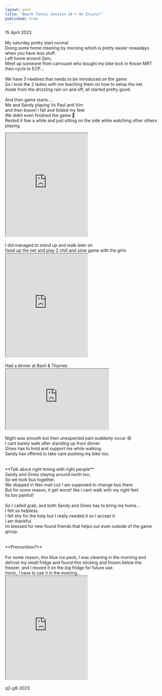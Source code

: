 ```yaml
---
layout: post
title: "Beach Tennis Session 34 + An Injury!"
published: true
---
```

15 April 2023
<br>
<br>
My saturday pretty start normal
<br>
Doing some home cleaning by morning which is pretty easier nowadays when you have less stuff.
<br>
Left home around 2pm, 
<br>
Meet up someone from carrousel who bought my bike lock in Kovan MRT 
<br>
then cycle to ECP...
<br>
<br>
We have 3 newbies that needs to be introduced on the game
<br>
So i took the 2 ladies with me teaching them on how to setup the net.
<br>
Aside from the drizzling rain on and off, all started pretty good.
<br>
<br>
And then game starts....
<br>
Me and Sandy playing Vs Paul and Vim
<br>
and then boom! i fall and folded my feet
<br>
We didnt even finished the game 🤕
<br>
Rested it fow a while and just sitting on the side while watching other others playing.
<br>
<iframe src="https://drive.google.com/file/d/17IWdPY0hWBrqC1Ie9TKgtnD4Sl-06Xix/preview" width="270" height="340" allow="autoplay"></iframe>
<br>
<br>
I did managed to stand up and walk later on
<br>
fixed up the net and play 2 chill and slow game with the girls
<br>
<iframe src="https://drive.google.com/file/d/1e_yMJaWl_XIgKCNO4prkzJAB0tIiElB8/preview" width="270" height="340" allow="autoplay"></iframe>
<br>
<br>
Had a dinner at Basil & Thymes
<br>
<iframe src="https://drive.google.com/file/d/1VTNKknNjERnJTlF6f48zqhMhG9Af8RqU/preview" width="340" height="200" allow="autoplay"></iframe>
<br>
<br>
Night was smooth but then unexpected pain suddenly occur 😰
<br>
I cant barely walk after standing up from dinner
<br>
Gines has to hold and support me while walking.
<br>
Sandy has offered to take care pushing my bike too.
<br>
<br>
<br>
**Talk about right timing with right people**
<br>
Sandy and Gines staying around north too,
<br>
So we took bus together.
<br>
We stopped in Nex mall coz I am supposed to change bus there
<br>
But for some reason, it get worst! like i cant walk with my right feet
<br>
Its too painful!
<br>
<br>
So I called grab, and both Sandy and Gines has to bring me home...
<br>
I felt so helpless.
<br>
I fell shy for the help but I really needed it so I accept it.
<br>
I am thankful.
<br>
Im blessed for new found friends that helps out even outside of the game group.
<br>
<br>
<br>
**Premonition?**
<br>
<br>
For some reason, this blue ice pack, I was cleaning in the morning and defrost my small fridge and found this sticking and frozen below the freezer, and I moved it on the big fridge for future use.
<br>
Ironic, I have to use it in the evening...
<br>
<iframe src="https://drive.google.com/file/d/1OMYgyBqnX4lvH3P4CdDiTYJblSlUIn15/preview" width="270" height="340" allow="autoplay"></iframe>
<br>
<br>
q2-g8-2023
